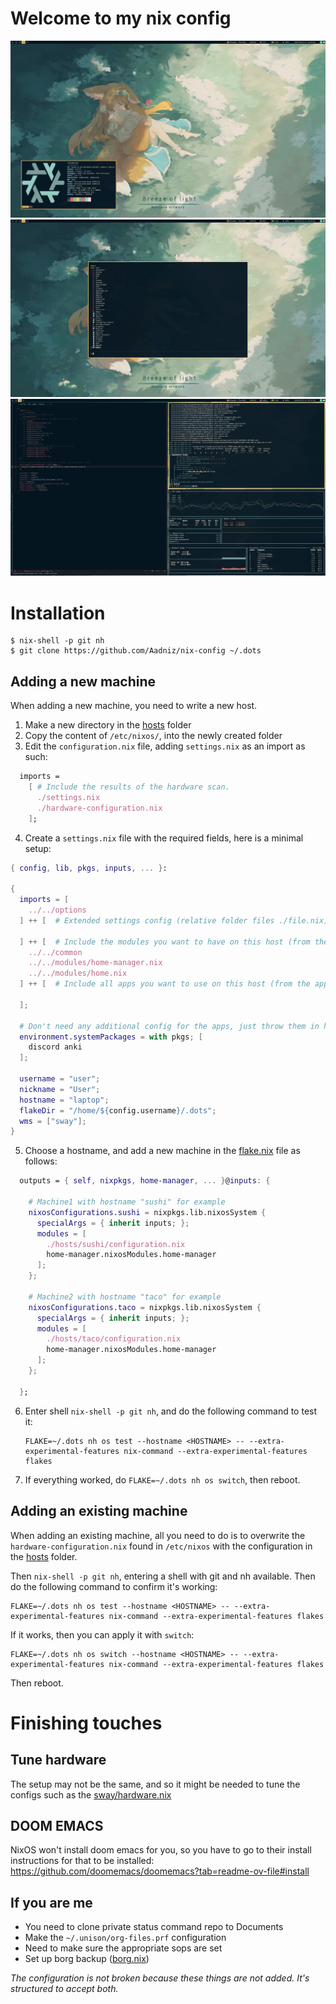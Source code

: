 # Welcome to my nix config

![Wallpaper with neofetch](/docs/screenshots/Screenshot_2024-09-23_19:34:26.png)
![Starting an application with sway-launcher-desktop](/docs/screenshots/Screenshot_2024-09-23_19:34:46.png)
![Working with nix config in doom emacs](/docs/screenshots/Screenshot_2024-09-23_19:37:46.png)

# Installation

```shell
$ nix-shell -p git nh
$ git clone https://github.com/Aadniz/nix-config ~/.dots
```

## Adding a new machine

When adding a new machine, you need to write a new host.

1. Make a new directory in the [hosts](/hosts) folder
2. Copy the content of `/etc/nixos/`, into the newly created folder 
3. Edit the `configuration.nix` file, adding `settings.nix` as an import as such:

``` nix
  imports =
    [ # Include the results of the hardware scan.
      ./settings.nix
      ./hardware-configuration.nix
    ];
```

4. Create a `settings.nix` file with the required fields, here is a minimal setup:

``` nix
{ config, lib, pkgs, inputs, ... }:

{
  imports = [
    ../../options
  ] ++ [  # Extended settings config (relative folder files ./file.nix)

  ] ++ [  # Include the modules you want to have on this host (from the module folder ../../modules/file.nix)
    ../../common
    ../../modules/home-manager.nix
    ../../modules/home.nix
  ] ++ [  # Include all apps you want to use on this host (from the apps in modules folder ../../modules/apps/file.nix)

  ];

  # Don't need any additional config for the apps, just throw them in here
  environment.systemPackages = with pkgs; [
    discord anki
  ];

  username = "user";
  nickname = "User";
  hostname = "laptop";
  flakeDir = "/home/${config.username}/.dots";
  wms = ["sway"];
}
```

5. Choose a hostname, and add a new machine in the [flake.nix](/flake.nix) file as follows:

``` nix
  outputs = { self, nixpkgs, home-manager, ... }@inputs: {

    # Machine1 with hostname "sushi" for example
    nixosConfigurations.sushi = nixpkgs.lib.nixosSystem {
      specialArgs = { inherit inputs; };
      modules = [
        ./hosts/sushi/configuration.nix
        home-manager.nixosModules.home-manager
      ];
    };

    # Machine2 with hostname "taco" for example
    nixosConfigurations.taco = nixpkgs.lib.nixosSystem {
      specialArgs = { inherit inputs; };
      modules = [
        ./hosts/taco/configuration.nix
        home-manager.nixosModules.home-manager
      ];
    };

  };
```


6. Enter shell `nix-shell -p git nh`, and do the following command to test it:

   ```shell
   FLAKE=~/.dots nh os test --hostname <HOSTNAME> -- --extra-experimental-features nix-command --extra-experimental-features flakes
   ```
   
7. If everything worked, do `FLAKE=~/.dots nh os switch`, then reboot.


## Adding an existing machine

When adding an existing machine, all you need to do is to overwrite the `hardware-configuration.nix` found in `/etc/nixos` with the configuration in the [hosts](/hosts) folder.

Then `nix-shell -p git nh`, entering a shell with git and nh available. Then do the following command to confirm it's working:

```shell
FLAKE=~/.dots nh os test --hostname <HOSTNAME> -- --extra-experimental-features nix-command --extra-experimental-features flakes
```

If it works, then you can apply it with `switch`:

```shell
FLAKE=~/.dots nh os switch --hostname <HOSTNAME> -- --extra-experimental-features nix-command --extra-experimental-features flakes
```

Then reboot.

# Finishing touches

## Tune hardware

The setup may not be the same, and so it might be needed to tune the configs such as the [sway/hardware.nix](/modules/wms/sway/hardware.nix)

## DOOM EMACS

NixOS won't install doom emacs for you, so you have to go to their install instructions for that to be installed: https://github.com/doomemacs/doomemacs?tab=readme-ov-file#install

## If you are me

- You need to clone private status command repo to Documents
- Make the `~/.unison/org-files.prf` configuration
- Need to make sure the appropriate sops are set
- Set up borg backup ([borg.nix](/modules/borg.nix))

*The configuration is not broken because these things are not added. It's structured to accept both.*
